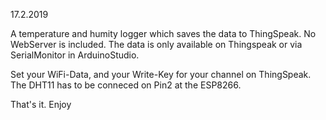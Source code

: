 17.2.2019

A temperature and humity logger which saves the data to ThingSpeak.
No WebServer is included. The data is only available on Thingspeak or via SerialMonitor in ArduinoStudio.

Set your WiFi-Data, and your Write-Key for your channel on ThingSpeak. The DHT11 has to be conneced on 
Pin2 at the ESP8266.

That's it. Enjoy
